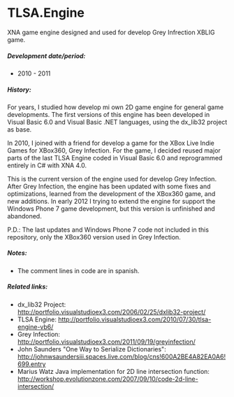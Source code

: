 # TLSA.Engine
XNA game engine designed and used for develop Grey Infrection XBLIG game.

##### Development date/period: 
* 2010 - 2011

##### History:
For years, I studied how develop mi own 2D game engine for general game developments. The first versions of this engine has been developed in Visual Basic 6.0 and Visual Basic .NET languages, using the dx_lib32 project as base.

In 2010, I joined with a friend for develop a game for the XBox Live Indie Games for XBox360, Grey Infection. For the game, I decided reused major parts of the last TLSA Engine coded in Visual Basic 6.0 and reprogrammed entirely in C# with XNA 4.0.

This is the current version of the engine used for develop Grey Infection. After Grey Infection, the engine has been updated with some fixes and optimizations, learned from the development of the XBox360 game, and new additions. In early 2012 I trying to extend the engine for support the Windows Phone 7 game development, but this version is unfinished and abandoned. 

P.D.: The last updates and Windows Phone 7 code not included in this repository, only the XBox360 version used in Grey Infection.

##### Notes:
* The comment lines in code are in spanish.

##### Related links:
* dx_lib32 Project: http://portfolio.visualstudioex3.com/2006/02/25/dxlib32-project/
* TLSA Engine: http://portfolio.visualstudioex3.com/2010/07/30/tlsa-engine-vb6/
* Grey Infection: http://portfolio.visualstudioex3.com/2011/09/19/greyinfection/
* John Saunders "One Way to Serialize Dictionaries": http://johnwsaundersiii.spaces.live.com/blog/cns!600A2BE4A82EA0A6!699.entry
* Marius Watz Java implementation for 2D line intersection function: http://workshop.evolutionzone.com/2007/09/10/code-2d-line-intersection/
